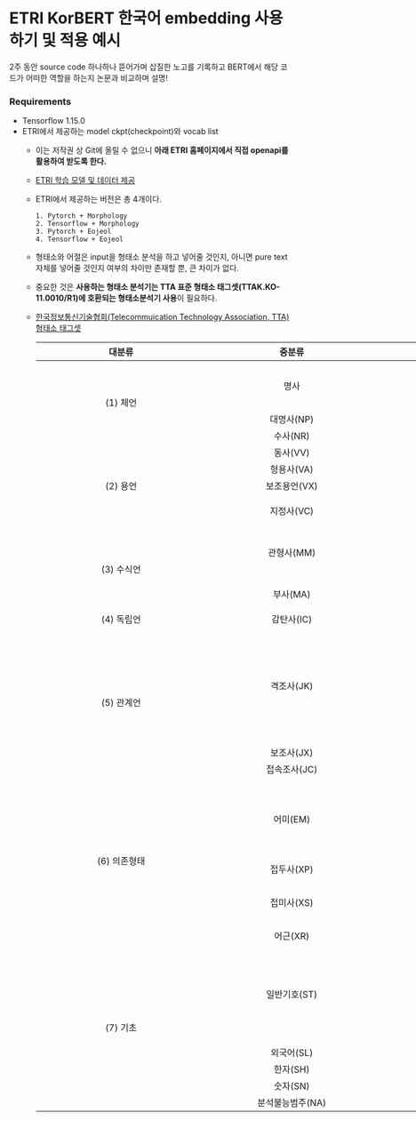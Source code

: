 <link href="//maxcdn.bootstrapcdn.com/bootstrap/latest/css/bootstrap.min.css" rel="stylesheet">
<script src="//code.jquery.com/jquery.min.js"></script>
<script src="//maxcdn.bootstrapcdn.com/bootstrap/latest/js/bootstrap.min.js"></script>

# ETRI KorBERT 한국어 embedding 사용하기 및 적용 예시
2주 동안 source code 하나하나 뜯어가며 삽질한 노고를 기록하고 BERT에서 해당 코드가 어떠한 역할을 하는지 논문과 비교하며 설명!

### Requirements
- Tensorflow 1.15.0
- ETRI에서 제공하는 model ckpt(checkpoint)와 vocab list
  - 이는 저작권 상 Git에 올릴 수 없으니 **아래 ETRI 홈페이지에서 직접 openapi를 활용하여 받도록 한다.**
  - [ETRI 학습 모델 및 데이터 제공](http://aiopen.etri.re.kr/service_dataset.php)
  - ETRI에서 제공하는 버전은 총 4개이다.
    ```
    1. Pytorch + Morphology
    2. Tensorflow + Morphology
    3. Pytorch + Eojeol
    4. Tensorflow + Eojeol
    ```
  - 형태소와 어절은 input을 형태소 분석을 하고 넣어줄 것인지, 아니면 pure text 자체를 넣어줄 것인지 여부의 차이만 존재할 뿐, 큰 차이가 없다.
  - 중요한 것은 **사용하는 형태소 분석기는 TTA 표준 형태소 태그셋(TTAK.KO-11.0010/R1)에 호환되는 형태소분석기 사용**이 필요하다.
  - [한국정보통신기술협회(Telecommuication Technology Association, TTA) 형태소 태그셋](http://aiopen.etri.re.kr/data/001.형태소분석_가이드라인.pdf)

    <table class="table table-striped table-bordered" style="width:1600px;">
      <thead>
        <tr>
          <th style="width:300px" align="center">대분류</td>
          <th style="width:300px" align="center">중분류</td>
          <th style="width:1000px" align="center">대분류</td>
        </tr>
      </thead>
      <tbody>
        <tr>
          <td rowspan="5" align="center">(1) 체언</td>
          <td rowspan="3" align="center">명사</td>
          <td align="center">일반명사(NNG)</td>
        </tr>
        <tr>
          <td align="center">고유명사(NNP)</td>
        </tr>
        <tr>
          <td align="center">의존명사(NNB)</td>
        </tr>
        <tr>
          <td align="center">대명사(NP)</td>
          <td align="center">대명사(NP)</td>
        </tr>
        <tr>
          <td align="center">수사(NR)</td>
          <td align="center">수사(NR)</td>
        </tr>
        <tr>
          <td rowspan="5" align="center">(2) 용언</td>
          <td align="center">동사(VV)</td>
          <td align="center">동사(VV)</td>
        </tr>
        <tr>
          <td align="center">형용사(VA)</td>
          <td align="center">형용사(VA)</td>
        </tr>
        <tr>
          <td align="center">보조용언(VX)</td>
          <td align="center">보조용언(VX)</td>
        </tr>
        <tr>
          <td rowspan="2" align="center">지정사(VC)</td>
          <td align="center">긍정지정사(VCP)</td>
        </tr>
        <tr>
          <td align="center">부정지정사(VCN)</td>
        </tr>
        <tr>
          <td rowspan="5" align="center">(3) 수식언</td>
          <td rowspan="3" align="center">관형사(MM)</td>
          <td align="center">성상 관형사(MMA)</td>
        </tr>
        <tr>
          <td align="center">지시 관형사(MMD)</td>
        </tr>
        <tr>
          <td align="center">수 관형사(MMN)</td>
        </tr>
        <tr>
          <td rowspan="2" align="center">부사(MA)</td>
          <td align="center">일반부사(MAG)</td>        
        </tr>
        <tr>
          <td align="center">접속부사(MAJ)</td>
        </tr>
        <tr>
          <td align="center">(4) 독립언</td>
          <td align="center">감탄사(IC)</td>
          <td align="center">감탄사(IC)</td>
        </tr>
        <tr>
          <td rowspan="9" align="center">(5) 관계언</td>
          <td rowspan="7" align="center">격조사(JK)</td>
          <td align="center">주격조사(JKS)</td>
        </tr>
        <tr>
          <td align="center">보격조사(JKC)</td>
        </tr>
        <tr>
          <td align="center">관형격조사(JKG)</td>
        </tr>
        <tr>
          <td align="center">목적격조사(JKO)</td>
        </tr>
        <tr>
          <td align="center">부사격조사(JKB)</td>
        </tr>
        <tr>
          <td align="center">호격조사(JKV)</td>
        </tr>
        <tr>
          <td align="center">인용격조사(JKQ)</td>
        </tr>
        <tr>
          <td align="center">보조사(JX)</td>
          <td align="center">보조사(JX)</td>
        </tr>
        <tr>
          <td align="center">접속조사(JC)</td>
          <td align="center">접속조사(JC)</td>
        </tr>
        <tr>
          <td rowspan="10" align="center">(6) 의존형태</td>
          <td rowspan="5" align="center">어미(EM)</td>
          <td align="center">선어말어미(EP)</td>
        </tr>
        <tr>
          <td align="center">종결어미(EF)</td>
        </tr>
        <tr>
          <td align="center">연결어미(EC)</td>
        </tr>
        <tr>
          <td align="center">명사형전성어미(ETN)</td>
        </tr>
        <tr>
          <td align="center">관형형전성어미(ETM)</td>
        </tr>
        <tr>
          <td align="center">접두사(XP)</td>
          <td align="center">체언접두사(XPN)</td>
        </tr>
        <tr>
          <td rowspan="3" align="center">접미사(XS)</td>
          <td align="center">명사파생접미사(XSN)</td>
        </tr>
        <tr>
          <td align="center">동사파생접미사(XSV)</td>
        </tr>
        <tr>
          <td align="center">형용사파생접미사(XSA)</td>
        </tr>
        <tr>
          <td align="center">어근(XR)</td>
          <td align="center">어근(XR)</td>
        </tr>
        <tr>
          <td rowspan="10" align="center">(7) 기초</td>
          <td rowspan="6" align="center">일반기호(ST)</td>
          <td align="center">마침표, 물음표, 느낌표(SF)</td>
        </tr>
        <tr>
          <td align="center">쉼표, 가운뎃점, 콜론, 빗금(SP)</td>
        </tr>  
        <tr>
          <td align="center">따옴표, 괄호표, 줄표(SS)</td>
        </tr>
        <tr>
          <td align="center">줄임표(SE)</td>
        </tr>
        <tr>
          <td align="center">붙임표(물결)(SO)</td>
        </tr>
        <tr>
          <td align="center">기타 기호(SW)</td>
        </tr>
        <tr>
          <td align="center">외국어(SL)</td>
          <td align="center">외국어(SL)</td>
        </tr>
        <tr>
          <td align="center">한자(SH)</td>
          <td align="center">한자(SH)</td>
        </tr>
        <tr>
          <td align="center">숫자(SN)</td>
          <td align="center">숫자(SN)</td>
        </tr>
        <tr>
          <td align="center">분석불능범주(NA)</td>
          <td align="center">분석불능범주(NA)</td>
        </tr>
      </tdoby>
    </table>

